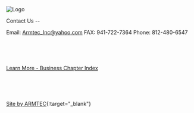 
 <img src="/ARMTEC/book/images/media/ARMTEC-Logo-Medium+.png" alt="Logo" />


Contact Us --

Email: Armtec_Inc@yahoo.com
FAX: 941-722-7364
Phone: 812-480-6547

<br>
<br>
<br>

[Learn More - Business Chapter Index](../chapters.md#business)

<br>
<br>
<br>

[Site by ARMTEC](https://www.drupal.org/u/emofsnead){:target="_blank"}
